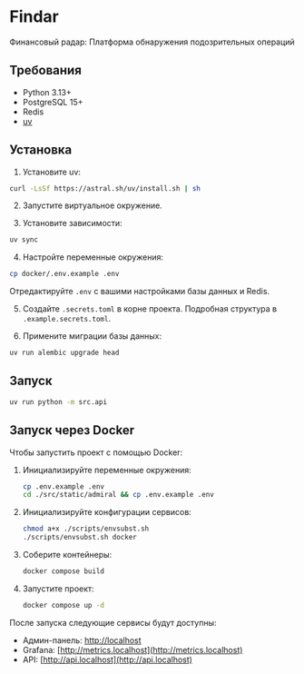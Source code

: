 # Findar

Финансовый радар: Платформа обнаружения подозрительных операций

## Требования

- Python 3.13+
- PostgreSQL 15+
- Redis
- [uv](https://docs.astral.sh/uv/)

## Установка

1. Установите uv:

```bash
curl -LsSf https://astral.sh/uv/install.sh | sh
```

2. Запустите виртуальное окружение.

3. Установите зависимости:

```bash
uv sync
```

4. Настройте переменные окружения:

```bash
cp docker/.env.example .env
```

Отредактируйте `.env` с вашими настройками базы данных и Redis.

5. Создайте `.secrets.toml` в корне проекта. Подробная структура в
   `.example.secrets.toml`.

6. Примените миграции базы данных:

```bash
uv run alembic upgrade head
```

## Запуск

```bash
uv run python -m src.api
```

## Запуск через Docker

Чтобы запустить проект с помощью Docker:

1. Инициализируйте переменные окружения:

   ```bash
   cp .env.example .env
   cd ./src/static/admiral && cp .env.example .env
   ```

2. Инициализируйте конфигурации сервисов:

   ```bash
   chmod a+x ./scripts/envsubst.sh
   ./scripts/envsubst.sh docker
   ```

3. Соберите контейнеры:

   ```bash
   docker compose build
   ```

4. Запустите проект:
   ```bash
   docker compose up -d
   ```

После запуска следующие сервисы будут доступны:

- Админ-панель: [http://localhost](http://localhost)
- Grafana: [http://metrics.localhost](http://metrics.localhost)
- API: [http://api.localhost](http://api.localhost)
